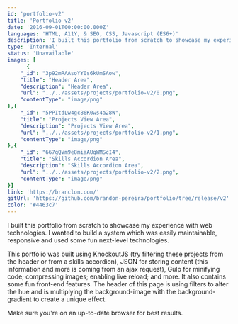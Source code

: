 ```yaml
---
id: 'portfolio-v2'
title: 'Portfolio v2'
date: '2016-09-01T00:00:00.000Z'
languages: 'HTML, A11Y, & SEO, CSS, Javascript (ES6+)'
description: 'I built this portfolio from scratch to showcase my experience with web technologies. I wanted to build a system which was easily maintainable, responsive and used some fun next-level technologies.'
type: 'Internal'
status: 'Unavailable'
images: [
      {
	"_id": "3p92mRAAsoYY0s6kUmSAow",
	"title": "Header Area",
	"description": "Header Area",
	"url": "../../assets/projects/portfolio-v2/0.png",
	"contentType": "image/png"
},{
	"_id": "5PPItdLw4gc86K0ws4a28W",
	"title": "Projects View Area",
	"description": "Projects View Area",
	"url": "../../assets/projects/portfolio-v2/1.png",
	"contentType": "image/png"
},{
	"_id": "667gQVm9e8miaAUqWMScI4",
	"title": "Skills Accordion Area",
	"description": "Skills Accordion Area",
	"url": "../../assets/projects/portfolio-v2/2.png",
	"contentType": "image/png"
}]
link: 'https://branclon.com/'
gitUrl: 'https://github.com/brandon-pereira/portfolio/tree/release/v2'
color: '#4463c7'
---
```


I built this portfolio from scratch to showcase my experience with web technologies. I wanted to build a system which was easily maintainable, responsive and used some fun next-level technologies.

This portfolio was built using KnockoutJS (try filtering these projects from the header or from a skills accordion), JSON for storing content (this information and more is coming from an ajax request), Gulp for minifying code; compressing images; enabling live reload; and more. It also contains some fun front-end features. The header of this page is using filters to alter the hue and is multiplying the background-image with the background-gradient to create a unique effect.

Make sure you're on an up-to-date browser for best results.
